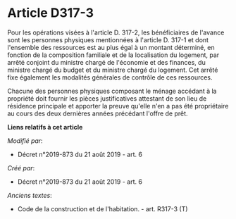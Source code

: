 # Article D317-3

Pour les opérations visées à l'article D. 317-2, les bénéficiaires de l'avance sont les personnes physiques mentionnées à
l'article D. 317-1 et dont l'ensemble des ressources est au plus égal à un montant déterminé, en fonction de la composition
familiale et de la localisation du logement, par arrêté conjoint du ministre chargé de l'économie et des finances, du
ministre chargé du budget et du ministre chargé du logement. Cet arrêté fixe également les modalités générales de contrôle de
ces ressources.

Chacune des personnes physiques composant le ménage accédant à la propriété doit fournir les pièces justificatives attestant
de son lieu de résidence principale et apporter la preuve qu'elle n'en a pas été propriétaire au cours des deux dernières
années précédant l'offre de prêt.

**Liens relatifs à cet article**

_Modifié par_:

  - Décret n°2019-873 du 21 août 2019 - art. 6

_Créé par_:

  - Décret n°2019-873 du 21 août 2019 - art. 6

_Anciens textes_:

  - Code de la construction et de l'habitation. - art. R317-3 (T)
